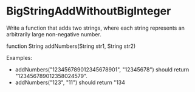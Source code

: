 # BigStringAddWithoutBigInteger

Write a function that adds two strings, where each string represents an 
arbitrarily large non-negative number.
 
function String addNumbers(String str1, String str2)
 
Examples:
- addNumbers("123456789012345678901", "12345678") should return 
"123456789012358024579".
- addNumbers("123", "11") should return "134
